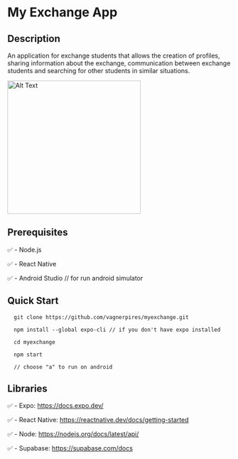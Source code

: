 # My Exchange App

## Description
An application for exchange students that allows the creation of profiles, sharing information about the exchange, communication between exchange students and searching for other students in similar situations.

<img src="assets/app.gif" width="300" alt="Alt Text">

## Prerequisites

:white_check_mark: - Node.js

:white_check_mark: - React Native

:white_check_mark: - Android Studio // for run android simulator


## Quick Start

```
  git clone https://github.com/vagnerpires/myexchange.git

  npm install --global expo-cli // if you don't have expo installed
  
  cd myexchange
  
  npm start
  
  // choose "a" to run on android
```



## Libraries

:white_check_mark: - Expo: https://docs.expo.dev/

:white_check_mark: - React Native: https://reactnative.dev/docs/getting-started

:white_check_mark: - Node: https://nodejs.org/docs/latest/api/

:white_check_mark: - Supabase: https://supabase.com/docs
